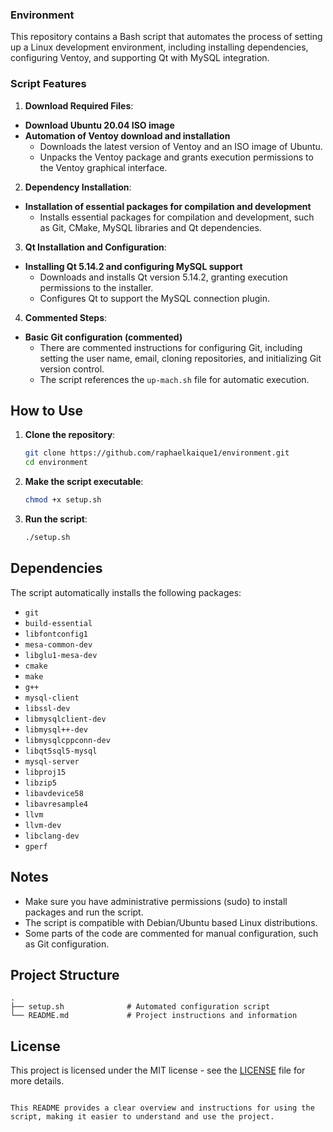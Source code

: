 ### Environment

This repository contains a Bash script that automates the process of setting up a Linux development environment, including installing dependencies, configuring Ventoy, and supporting Qt with MySQL integration.

### Script Features

1. **Download Required Files**:
- **Download Ubuntu 20.04 ISO image**
- **Automation of Ventoy download and installation**
   - Downloads the latest version of Ventoy and an ISO image of Ubuntu.
   - Unpacks the Ventoy package and grants execution permissions to the Ventoy graphical interface.

2. **Dependency Installation**:
- **Installation of essential packages for compilation and development**
   - Installs essential packages for compilation and development, such as Git, CMake, MySQL libraries and Qt dependencies.

3. **Qt Installation and Configuration**:
- **Installing Qt 5.14.2 and configuring MySQL support**
   - Downloads and installs Qt version 5.14.2, granting execution permissions to the installer.
   - Configures Qt to support the MySQL connection plugin.

4. **Commented Steps**:
- **Basic Git configuration (commented)**
   - There are commented instructions for configuring Git, including setting the user name, email, cloning repositories, and initializing Git version control.
   - The script references the `up-mach.sh` file for automatic execution.

## How to Use

1. **Clone the repository**:
   ```bash
   git clone https://github.com/raphaelkaique1/environment.git
   cd environment
   ```

2. **Make the script executable**:
   ```bash
   chmod +x setup.sh
   ```

3. **Run the script**:
   ```bash
   ./setup.sh
   ```

## Dependencies

The script automatically installs the following packages:

- `git`
- `build-essential`
- `libfontconfig1`
- `mesa-common-dev`
- `libglu1-mesa-dev`
- `cmake`
- `make`
- `g++`
- `mysql-client`
- `libssl-dev`
- `libmysqlclient-dev`
- `libmysql++-dev`
- `libmysqlcppconn-dev`
- `libqt5sql5-mysql`
- `mysql-server`
- `libproj15`
- `libzip5`
- `libavdevice58`
- `libavresample4`
- `llvm`
- `llvm-dev`
- `libclang-dev`
- `gperf`

## Notes

- Make sure you have administrative permissions (sudo) to install packages and run the script.
- The script is compatible with Debian/Ubuntu based Linux distributions.
- Some parts of the code are commented for manual configuration, such as Git configuration.

## Project Structure

```
.
├── setup.sh              # Automated configuration script
└── README.md             # Project instructions and information
```

## License

This project is licensed under the MIT license - see the [LICENSE](https://spdx.org/licenses/MIT.html) file for more details.
```

This README provides a clear overview and instructions for using the script, making it easier to understand and use the project.
